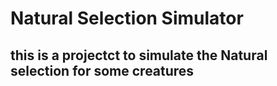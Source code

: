# Natural Selection Simulator

## this is a projectct to simulate the Natural selection for some creatures

